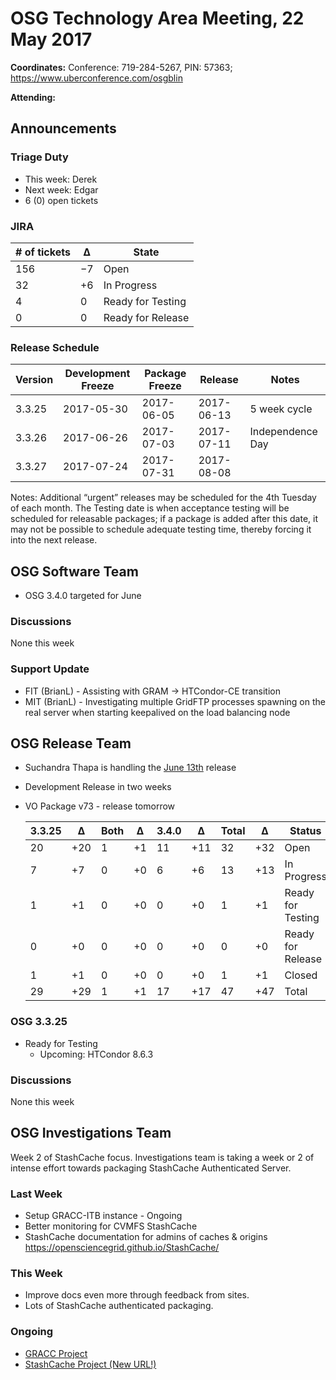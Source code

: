 # OSG Technology Area Meeting, 22 May 2017

**Coordinates:** Conference: 719-284-5267, PIN: 57363; <https://www.uberconference.com/osgblin>  

**Attending:**   


## Announcements


### Triage Duty

-   This week: Derek
-   Next week: Edgar
-   6 (0) open tickets


### JIRA

| # of tickets | &Delta;  | State             |
|------------ |-------- |----------------- |
| 156          | &minus;7 | Open              |
| 32           | +6       | In Progress       |
| 4            | 0        | Ready for Testing |
| 0            | 0        | Ready for Release |


### Release Schedule

| Version | Development Freeze | Package Freeze | Release    | Notes            |
|------- |------------------ |-------------- |---------- |---------------- |
| 3.3.25  | 2017-05-30         | 2017-06-05     | 2017-06-13 | 5 week cycle     |
| 3.3.26  | 2017-06-26         | 2017-07-03     | 2017-07-11 | Independence Day |
| 3.3.27  | 2017-07-24         | 2017-07-31     | 2017-08-08 |                  |

Notes: Additional “urgent” releases may be scheduled for the 4th Tuesday of each month. The Testing date is when acceptance testing will be scheduled for releasable packages; if a package is added after this date, it may not be possible to schedule adequate testing time, thereby forcing it into the next release.  


## OSG Software Team

-   OSG 3.4.0 targeted for June


### Discussions

None this week  


### Support Update

-   FIT (BrianL) - Assisting with GRAM -> HTCondor-CE transition
-   MIT (BrianL) - Investigating multiple GridFTP processes spawning on the real server when starting keepalived on the load balancing node

## OSG Release Team

-   Suchandra Thapa is handling the [June 13th](https://jira.opensciencegrid.org/issues/?filter=15254&jql=project%20%3D%20SOFTWARE%20AND%20labels%20in%20(3.3.25%2C%203.4.0)%20ORDER%20BY%20status%20ASC%2C%20priority%20DESC%2C%20assignee%20ASC) release
-   Development Release in two weeks
-   VO Package v73 - release tomorrow
    
    | 3.3.25 | &Delta;   | Both | &Delta;   | 3.4.0  | &Delta;   | Total | &Delta;  | Status            |
    | ------ | --------- | ---- | --------- | ------ | --------- | ----- | -------- | ----------------- |
    | 20     | &plus;20  | 1    | &plus;1   | 11     | &plus;11  | 32    | &plus;32 | Open              |
    | 7      | &plus;7   | 0    | &plus;0   | 6      | &plus;6   | 13    | &plus;13 | In Progress       |
    | 1      | &plus;1   | 0    | &plus;0   | 0      | &plus;0   | 1     | &plus;1  | Ready for Testing |
    | 0      | &plus;0   | 0    | &plus;0   | 0      | &plus;0   | 0     | &plus;0  | Ready for Release |
    | 1      | &plus;1   | 0    | &plus;0   | 0      | &plus;0   | 1     | &plus;1  | Closed            |
    | 29     | &plus;29  | 1    | &plus;1   | 17     | &plus;17  | 47    | &plus;47 | Total             |


### OSG 3.3.25

-   Ready for Testing
    -   Upcoming: HTCondor 8.6.3

### Discussions

None this week  


## OSG Investigations Team

Week 2 of StashCache focus.  Investigations team is taking a week or 2 of intense effort towards packaging StashCache Authenticated Server.  


### Last Week

-   Setup GRACC-ITB instance - Ongoing
-   Better monitoring for CVMFS StashCache
-   StashCache documentation for admins of caches & origins <https://opensciencegrid.github.io/StashCache/>

### This Week

-   Improve docs even more through feedback from sites.
-   Lots of StashCache authenticated packaging.


### Ongoing

-   [GRACC Project](https://jira.opensciencegrid.org/projects/GRACC/)
-   [StashCache Project (New URL!)](https://opensciencegrid.github.io/StashCache/)

